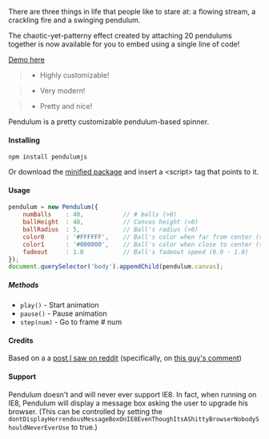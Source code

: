 There are three things in life that people like to stare at: a flowing stream, a crackling fire and a swinging pendulum.

The chaotic-yet-patterny effect created by attaching 20 pendulums together is now available for you to embed using a single line of code!

[Demo here](dutzi.github.io/pendulum)

> * Highly customizable!

> * Very modern!

> * Pretty and nice!

Pendulum is a pretty customizable pendulum-based spinner.

#### Installing

```
npm install pendulumjs
```

Or download the [minified package](https://github.com/dutzi/pendulum/blob/master/dist/pendulum.min.js) and insert a &lt;script&gt; tag that points to it.

#### Usage

```javascript
pendulum = new Pendulum({
    numBalls    : 40,           // # balls (>0)
    ballHeight  : 40,           // Canvas height (>0)
    ballRadius  : 5,            // Ball's radius (>0)
    color0      : '#FFFFFF',    // Ball's color when far from center (string)
    color1      : '#000000',    // Ball's color when close to center (string)
    fadeout     : 1.0           // Ball's fadeout speed (0.0 - 1.0)
});
document.querySelector('body').appendChild(pendulum.canvas);
```

##### Methods

* `play()` - Start animation
* `pause()` - Pause animation
* `step(num)` - Go to frame # num

#### Credits

Based on a a [post I saw on reddit](http://www.reddit.com/r/gifs/comments/2on8si/connecting_to_server_so_mesmerizing/) (specifically, on [this guy's comment](http://www.reddit.com/r/gifs/comments/2on8si/connecting_to_server_so_mesmerizing/cmow0sz))

#### Support

Pendulum doesn't and will never ever support IE8. In fact, when running on IE8, Pendulum will display a message box asking the user to upgrade his browser. (This can be controlled by setting the `dontDisplayHorrendousMessageBoxOnIE8EvenThoughItsAShittyBrowserNobodyShouldNeverEverUse` to true.)
